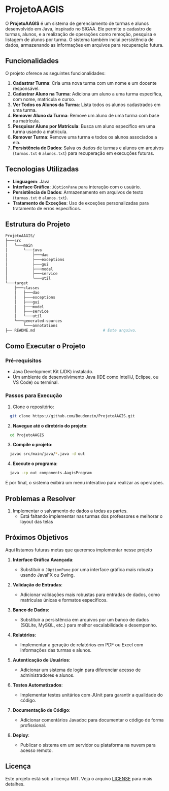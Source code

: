 # ProjetoAAGIS

O **ProjetoAAGIS** é um sistema de gerenciamento de turmas e alunos desenvolvido em Java, inspirado no SIGAA. Ele permite o cadastro de turmas, alunos, e a realização de operações como remoção, pesquisa e listagem de alunos por turma. O sistema também inclui persistência de dados, armazenando as informações em arquivos para recuperação futura.

## Funcionalidades

O projeto oferece as seguintes funcionalidades:

1. **Cadastrar Turma**: Cria uma nova turma com um nome e um docente responsável.
2. **Cadastrar Aluno na Turma**: Adiciona um aluno a uma turma específica, com nome, matrícula e curso.
3. **Ver Todos os Alunos da Turma**: Lista todos os alunos cadastrados em uma turma.
4. **Remover Aluno da Turma**: Remove um aluno de uma turma com base na matrícula.
5. **Pesquisar Aluno por Matrícula**: Busca um aluno específico em uma turma usando a matrícula.
6. **Remover Turma**: Remove uma turma e todos os alunos associados a ela.
7. **Persistência de Dados**: Salva os dados de turmas e alunos em arquivos (`turmas.txt` e `alunos.txt`) para recuperação em execuções futuras.

## Tecnologias Utilizadas

- **Linguagem**: Java
- **Interface Gráfica**: `JOptionPane` para interação com o usuário.
- **Persistência de Dados**: Armazenamento em arquivos de texto (`turmas.txt` e `alunos.txt`).
- **Tratamento de Exceções**: Uso de exceções personalizadas para tratamento de erros específicos.

## Estrutura do Projeto

```bash
ProjetoAAGIS/
├───src
│   └───main
│       └───java
│           ├───dao
│           ├───exceptions
│           ├───gui
│           ├───model
│           ├───service
│           └───util
└───target
    ├───classes
    │   ├───dao
    │   ├───exceptions
    │   ├───gui
    │   ├───model
    │   ├───service
    │   └───util
    └───generated-sources
        └───annotations
├── README.md                              # Este arquivo.

```
## Como Executar o Projeto

### Pré-requisitos
- Java Development Kit (JDK) instalado.
- Um ambiente de desenvolvimento Java (IDE como IntelliJ, Eclipse, ou VS Code) ou terminal.

### Passos para Execução

1. Clone o repositório:
  ```bash
    git clone https://github.com/Boudenzin/ProjetoAAGIS.git
  ```
2. **Navegue até o diretório do projeto**:
  ```bash
    cd ProjetoAAGIS
  ```

3. **Compile o projeto**:
  ```bash
    javac src/main/java/*.java -d out
  ```

4. **Execute o programa**:
  ```bash
    java -cp out components.AagisProgram
  ```
   


E por final, o sistema exibirá um menu interativo para realizar as operações.

## Problemas a Resolver

1. Implementar o salvamento de dados a todas as partes.
   - Está faltando implementar nas turmas dos professores e melhorar o layout das telas

## Próximos Objetivos

Aqui listamos futuras metas que queremos implementar nesse projeto

1. **Interface Gráfica Avançada**:
   - Substituir o `JOptionPane` por uma interface gráfica mais robusta usando JavaFX ou Swing.

2. **Validação de Entradas**:
   - Adicionar validações mais robustas para entradas de dados, como matrículas únicas e formatos específicos.

3. **Banco de Dados**:
   - Substituir a persistência em arquivos por um banco de dados (SQLite, MySQL, etc.) para melhor escalabilidade e desempenho.

4. **Relatórios**:
   - Implementar a geração de relatórios em PDF ou Excel com informações das turmas e alunos.

5. **Autenticação de Usuários**:
   - Adicionar um sistema de login para diferenciar acesso de administradores e alunos.

6. **Testes Automatizados**:
   - Implementar testes unitários com JUnit para garantir a qualidade do código.

7. **Documentação de Código**:
   - Adicionar comentários Javadoc para documentar o código de forma profissional.

8. **Deploy**:
   - Publicar o sistema em um servidor ou plataforma na nuvem para acesso remoto.

## Licença

Este projeto está sob a licença MIT. Veja o arquivo [LICENSE](LICENSE) para mais detalhes.
